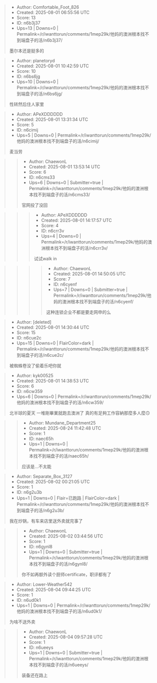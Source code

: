 > - Author: Comfortable_Foot_826
> - Created: 2025-08-01 06:55:56 UTC
> - Score: 13
> - ID: n6b3j37
> - Ups=13 | Downs=0 | Permalink=/r/iwanttorun/comments/1mep29k/他妈的澳洲根本找不到端盘子的活/n6b3j37/
>
> 墨尔本还是挺多的

> - Author: planetoryd
> - Created: 2025-08-01 10:42:59 UTC
> - Score: 10
> - ID: n6bs6jg
> - Ups=10 | Downs=0 | Permalink=/r/iwanttorun/comments/1mep29k/他妈的澳洲根本找不到端盘子的活/n6bs6jg/
>
> 性转然后住人家里

> - Author: APeXDDDDDD
> - Created: 2025-08-01 13:31:34 UTC
> - Score: 5
> - ID: n6cimij
> - Ups=5 | Downs=0 | Permalink=/r/iwanttorun/comments/1mep29k/他妈的澳洲根本找不到端盘子的活/n6cimij/
>
> 麦当劳

>> - Author: ChaewonL
>> - Created: 2025-08-01 13:53:14 UTC
>> - Score: 6
>> - ID: n6cms33
>> - Ups=6 | Downs=0 | Submitter=true | Permalink=/r/iwanttorun/comments/1mep29k/他妈的澳洲根本找不到端盘子的活/n6cms33/
>>
>> 官网投了没回

>>> - Author: APeXDDDDDD
>>> - Created: 2025-08-01 14:17:57 UTC
>>> - Score: 4
>>> - ID: n6crr3v
>>> - Ups=4 | Downs=0 | Permalink=/r/iwanttorun/comments/1mep29k/他妈的澳洲根本找不到端盘子的活/n6crr3v/
>>>
>>> 试试walk in

>>>> - Author: ChaewonL
>>>> - Created: 2025-08-01 14:50:05 UTC
>>>> - Score: 7
>>>> - ID: n6cyenf
>>>> - Ups=7 | Downs=0 | Submitter=true | Permalink=/r/iwanttorun/comments/1mep29k/他妈的澳洲根本找不到端盘子的活/n6cyenf/
>>>>
>>>> 这种连锁企业不都是要走网申的么

> - Author: [deleted]
> - Created: 2025-08-01 14:30:44 UTC
> - Score: 15
> - ID: n6cue2c
> - Ups=15 | Downs=0 | FlairColor=dark | Permalink=/r/iwanttorun/comments/1mep29k/他妈的澳洲根本找不到端盘子的活/n6cue2c/
>
> 被蜘蛛卷没了偷着乐吧你就

> - Author: kyk00525
> - Created: 2025-08-01 14:38:53 UTC
> - Score: 6
> - ID: n6cw359
> - Ups=6 | Downs=0 | Permalink=/r/iwanttorun/comments/1mep29k/他妈的澳洲根本找不到端盘子的活/n6cw359/
>
> 北半球的夏天 一堆剛畢業就跑去澳洲了 真的有足夠工作容納那麼多人麼🙃

>> - Author: Mundane_Department25
>> - Created: 2025-08-24 11:42:48 UTC
>> - Score: 1
>> - ID: naec65h
>> - Ups=1 | Downs=0 | Permalink=/r/iwanttorun/comments/1mep29k/他妈的澳洲根本找不到端盘子的活/naec65h/
>>
>> 应该是...不太能

> - Author: Separate_Box_3127
> - Created: 2025-08-02 00:21:05 UTC
> - Score: 1
> - ID: n6g2u3b
> - Ups=1 | Downs=0 | Flair=已跑路 | FlairColor=dark | Permalink=/r/iwanttorun/comments/1mep29k/他妈的澳洲根本找不到端盘子的活/n6g2u3b/
>
> 我在炒锅，有车来店里送外卖就完事了

>> - Author: ChaewonL
>> - Created: 2025-08-02 03:44:56 UTC
>> - Score: 1
>> - ID: n6gynl8
>> - Ups=1 | Downs=0 | Submitter=true | Permalink=/r/iwanttorun/comments/1mep29k/他妈的澳洲根本找不到端盘子的活/n6gynl8/
>>
>> 你不如再额外读个厨师certificate，职评都有了

> - Author: Lower-Weather542
> - Created: 2025-08-04 09:44:25 UTC
> - Score: 1
> - ID: n6ud0k1
> - Ups=1 | Downs=0 | Permalink=/r/iwanttorun/comments/1mep29k/他妈的澳洲根本找不到端盘子的活/n6ud0k1/
>
> 为啥不送外卖

>> - Author: ChaewonL
>> - Created: 2025-08-04 09:57:28 UTC
>> - Score: 1
>> - ID: n6ueeys
>> - Ups=1 | Downs=0 | Submitter=true | Permalink=/r/iwanttorun/comments/1mep29k/他妈的澳洲根本找不到端盘子的活/n6ueeys/
>>
>> 装备还在路上

